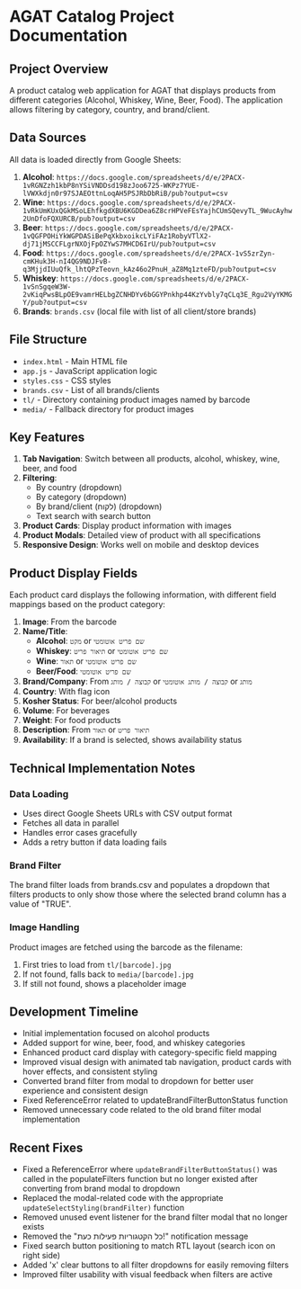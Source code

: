 # AGAT Catalog Project Documentation

## Project Overview
A product catalog web application for AGAT that displays products from different categories (Alcohol, Whiskey, Wine, Beer, Food). The application allows filtering by category, country, and brand/client.

## Data Sources
All data is loaded directly from Google Sheets:

1. **Alcohol**: `https://docs.google.com/spreadsheets/d/e/2PACX-1vRGNZzh1kbP8nYSiVNDDsd198zJoo6725-WKPz7YUE-lVWXkdjn0r97SJAEOttnLoqAH5PSJRbDbRiB/pub?output=csv`
2. **Wine**: `https://docs.google.com/spreadsheets/d/e/2PACX-1vRkUmKUxQGkMSoLEhfkgdXBU6KGDDea6Z8crHPVeFEsYajhCUmSQevyTL_9WucAyhw2UnDfoFQXURCB/pub?output=csv`
3. **Beer**: `https://docs.google.com/spreadsheets/d/e/2PACX-1vQGFPOHiYkWGPDASiBePqXkbxoikcLYiFAz1RobyVTlX2-dj71jMSCCFLgrNXOjFpOZYwS7MHCD6IrU/pub?output=csv` 
4. **Food**: `https://docs.google.com/spreadsheets/d/e/2PACX-1vS5zrZyn-cmKHuk3H-nI4QG9NDJFvB-q3MjjdIUuQfk_lhtQPzTeovn_kAz46o2PnuH_aZ8Mq1zteFD/pub?output=csv`
5. **Whiskey**: `https://docs.google.com/spreadsheets/d/e/2PACX-1vSnSgqeW3W-2vKiqPwsBLpOE9vamrHELbgZCNHDYv6bGGYPnkhp44KzYvbly7qCLq3E_Rgu2VyYKMGY/pub?output=csv`
6. **Brands**: `brands.csv` (local file with list of all client/store brands)

## File Structure
- `index.html` - Main HTML file 
- `app.js` - JavaScript application logic
- `styles.css` - CSS styles
- `brands.csv` - List of all brands/clients
- `tl/` - Directory containing product images named by barcode
- `media/` - Fallback directory for product images

## Key Features
1. **Tab Navigation**: Switch between all products, alcohol, whiskey, wine, beer, and food
2. **Filtering**:
   - By country (dropdown)
   - By category (dropdown)
   - By brand/client (לקוח) (dropdown)
   - Text search with search button
3. **Product Cards**: Display product information with images
4. **Product Modals**: Detailed view of product with all specifications
5. **Responsive Design**: Works well on mobile and desktop devices

## Product Display Fields 
Each product card displays the following information, with different field mappings based on the product category:

1. **Image**: From the barcode
2. **Name/Title**:
   - **Alcohol**: `מקט` or `שם פריט אוטומטי`
   - **Whiskey**: `תיאור פריט` or `שם פריט אוטומטי`
   - **Wine**: `תאור` or `שם פריט אוטומטי`
   - **Beer/Food**: `שם פריט אוטומטי`
3. **Brand/Company**: From `קבוצה / מותג` or `קבוצה / מותג אוטומטי` or `מותג`
4. **Country**: With flag icon
5. **Kosher Status**: For beer/alcohol products
6. **Volume**: For beverages
7. **Weight**: For food products
8. **Description**: From `תאור` or `תיאור פריט`
9. **Availability**: If a brand is selected, shows availability status

## Technical Implementation Notes

### Data Loading
- Uses direct Google Sheets URLs with CSV output format 
- Fetches all data in parallel
- Handles error cases gracefully
- Adds a retry button if data loading fails

### Brand Filter
The brand filter loads from brands.csv and populates a dropdown that filters products to only show those where the selected brand column has a value of "TRUE".

### Image Handling
Product images are fetched using the barcode as the filename:
1. First tries to load from `tl/[barcode].jpg`
2. If not found, falls back to `media/[barcode].jpg`
3. If still not found, shows a placeholder image

## Development Timeline
- Initial implementation focused on alcohol products
- Added support for wine, beer, food, and whiskey categories
- Enhanced product card display with category-specific field mapping
- Improved visual design with animated tab navigation, product cards with hover effects, and consistent styling
- Converted brand filter from modal to dropdown for better user experience and consistent design
- Fixed ReferenceError related to updateBrandFilterButtonStatus function
- Removed unnecessary code related to the old brand filter modal implementation

## Recent Fixes
- Fixed a ReferenceError where `updateBrandFilterButtonStatus()` was called in the populateFilters function but no longer existed after converting from brand modal to dropdown
- Replaced the modal-related code with the appropriate `updateSelectStyling(brandFilter)` function
- Removed unused event listener for the brand filter modal that no longer exists
- Removed the "כל הקטגוריות פעילות כעת!" notification message
- Fixed search button positioning to match RTL layout (search icon on right side)
- Added 'x' clear buttons to all filter dropdowns for easily removing filters
- Improved filter usability with visual feedback when filters are active